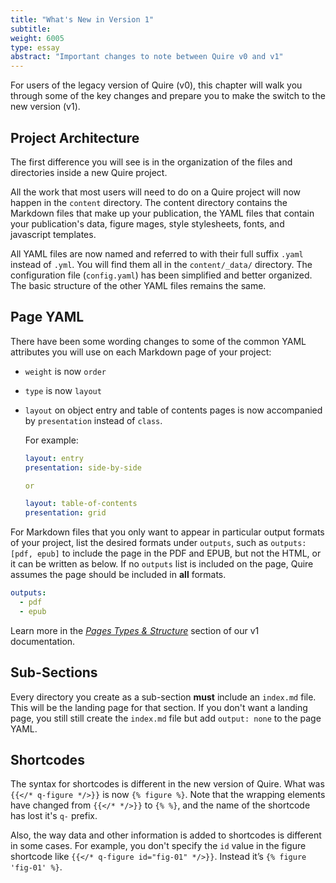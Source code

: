 ```yaml
---
title: "What's New in Version 1"
subtitle:
weight: 6005
type: essay
abstract: "Important changes to note between Quire v0 and v1"
---
```


For users of the legacy version of Quire (v0), this chapter will walk you through some of the key changes and prepare you to make the switch to the new version (v1).

## Project Architecture

The first difference you will see is in the organization of the files and directories inside a new Quire project.

All the work that most users will need to do on a Quire project will now happen in the `content` directory. The content directory contains the Markdown files that make up your publication, the YAML files that contain your publication's data, figure mages, style stylesheets, fonts, and javascript templates.

All YAML files are now named and referred to with their full suffix `.yaml` instead of `.yml`. You will find them all in the `content/_data/` directory. The configuration file (`config.yaml`) has been simplified and better organized. The basic structure of the other YAML files remains the same.

## Page YAML

There have been some wording changes to some of the common YAML attributes you will use on each Markdown page of your project:

- `weight` is now `order`
- `type` is now `layout`
-  `layout` on object entry and table of contents pages is now accompanied by `presentation` instead of `class`.

    For example:

    ```yaml
    layout: entry
    presentation: side-by-side

    or

    layout: table-of-contents
    presentation: grid
    ```

For Markdown files that you only want to appear in particular output formats of your project, list the desired formats under `outputs`, such as `outputs: [pdf, epub]` to include the page in the PDF and EPUB, but not the HTML, or it can be written as below. If no `outputs` list is included on the page, Quire assumes the page should be included in **all** formats.

```YAML
outputs:
  - pdf
  - epub
```

Learn more in the [*Pages Types & Structure*](/docs-v1/pages/) section of our v1 documentation.

## Sub-Sections

Every directory you create as a sub-section **must** include an `index.md` file. This will be the landing page for that section. If you don't want a landing page, you still still create the `index.md` file but add `output: none` to the page YAML.

## Shortcodes

The syntax for shortcodes is different in the new version of Quire. What was `{{</* q-figure */>}}` is now `{% figure %}`. Note that the wrapping elements have changed from `{{</* */>}}` to `{% %}`, and the name of the shortcode has lost it's `q-` prefix.

Also, the way data and other information is added to shortcodes is different in some cases. For example, you don't specify the `id` value in the figure shortcode like `{{</* q-figure id="fig-01" */>}}`. Instead it’s `{% figure 'fig-01' %}`.

